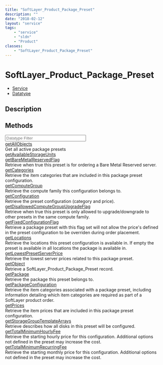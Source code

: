 ```yaml
---
title: "SoftLayer_Product_Package_Preset"
description: ""
date: "2018-02-12"
layout: "service"
tags:
    - "service"
    - "sldn"
    - "Product"
classes:
    - "SoftLayer_Product_Package_Preset"
---
```

# SoftLayer_Product_Package_Preset
<div id='service-datatype'>
    <ul id='sldn-reference-tabs'>
    <li id='service'> <a href='/reference/services/SoftLayer_Product_Package_Preset' >Service</a></li>    <li id='datatype'> <a href='/reference/datatypes/SoftLayer_Product_Package_Preset' >Datatype</a></li>
    </ul>
</div>

## Description




        
<div id="properties" class="content">
    <h2>Methods</h2>
    <div class="view-filters">
        <div class="clearfix">
            <div class="search-input-box">
                <input placeholder="Datatype Filter" onkeyup="titleSearch(inputId='edit-combine', divId='method-div', elementClass='method-row')" 
                    type="text" id="edit-combine" value="" size="30" maxlength="128" class="form-text">
            </div>
        </div>
    </div>
    <div id="method-div">
            <div class="method-row">
                        <span class='view-field-title'><a href='/reference/services/SoftLayer_Product_Package_Preset/getAllObjects'> getAllObjects</a> </span>
            <div class='views-field-body'>Get all active package presets</div>
        </div>
            <div class="method-row">
                        <span class='view-field-title'><a href='/reference/services/SoftLayer_Product_Package_Preset/getAvailableStorageUnits'> getAvailableStorageUnits</a> </span>
            <div class='views-field-body'></div>
        </div>
            <div class="method-row">
                        <span class='view-field-title'><a href='/reference/services/SoftLayer_Product_Package_Preset/getBareMetalReservedFlag'> getBareMetalReservedFlag</a> </span>
            <div class='views-field-body'>Retrieve when true this preset is for ordering a Bare Metal Reserved server.</div>
        </div>
            <div class="method-row">
                        <span class='view-field-title'><a href='/reference/services/SoftLayer_Product_Package_Preset/getCategories'> getCategories</a> </span>
            <div class='views-field-body'>Retrieve the item categories that are included in this package preset configuration.</div>
        </div>
            <div class="method-row">
                        <span class='view-field-title'><a href='/reference/services/SoftLayer_Product_Package_Preset/getComputeGroup'> getComputeGroup</a> </span>
            <div class='views-field-body'>Retrieve the compute family this configuration belongs to.</div>
        </div>
            <div class="method-row">
                        <span class='view-field-title'><a href='/reference/services/SoftLayer_Product_Package_Preset/getConfiguration'> getConfiguration</a> </span>
            <div class='views-field-body'>Retrieve the preset configuration (category and price).</div>
        </div>
            <div class="method-row">
                        <span class='view-field-title'><a href='/reference/services/SoftLayer_Product_Package_Preset/getDisallowedComputeGroupUpgradeFlag'> getDisallowedComputeGroupUpgradeFlag</a> </span>
            <div class='views-field-body'>Retrieve when true this preset is only allowed to upgrade/downgrade to other presets in the same compute family.</div>
        </div>
            <div class="method-row">
                        <span class='view-field-title'><a href='/reference/services/SoftLayer_Product_Package_Preset/getFixedConfigurationFlag'> getFixedConfigurationFlag</a> </span>
            <div class='views-field-body'>Retrieve a package preset with this flag set will not allow the price's defined in the preset configuration to be overriden during order placement.</div>
        </div>
            <div class="method-row">
                        <span class='view-field-title'><a href='/reference/services/SoftLayer_Product_Package_Preset/getLocations'> getLocations</a> </span>
            <div class='views-field-body'>Retrieve the locations this preset configuration is available in. If empty the preset is available in all locations the package is available in.</div>
        </div>
            <div class="method-row">
                        <span class='view-field-title'><a href='/reference/services/SoftLayer_Product_Package_Preset/getLowestPresetServerPrice'> getLowestPresetServerPrice</a> </span>
            <div class='views-field-body'>Retrieve the lowest server prices related to this package preset.</div>
        </div>
            <div class="method-row">
                        <span class='view-field-title'><a href='/reference/services/SoftLayer_Product_Package_Preset/getObject'> getObject</a> </span>
            <div class='views-field-body'>Retrieve a SoftLayer_Product_Package_Preset record.</div>
        </div>
            <div class="method-row">
                        <span class='view-field-title'><a href='/reference/services/SoftLayer_Product_Package_Preset/getPackage'> getPackage</a> </span>
            <div class='views-field-body'>Retrieve the package this preset belongs to.</div>
        </div>
            <div class="method-row">
                        <span class='view-field-title'><a href='/reference/services/SoftLayer_Product_Package_Preset/getPackageConfiguration'> getPackageConfiguration</a> </span>
            <div class='views-field-body'>Retrieve the item categories associated with a package preset, including information detailing which item categories are required as part of a SoftLayer product order.</div>
        </div>
            <div class="method-row">
                        <span class='view-field-title'><a href='/reference/services/SoftLayer_Product_Package_Preset/getPrices'> getPrices</a> </span>
            <div class='views-field-body'>Retrieve the item prices that are included in this package preset configuration.</div>
        </div>
            <div class="method-row">
                        <span class='view-field-title'><a href='/reference/services/SoftLayer_Product_Package_Preset/getStorageGroupTemplateArrays'> getStorageGroupTemplateArrays</a> </span>
            <div class='views-field-body'>Retrieve describes how all disks in this preset will be configured.</div>
        </div>
            <div class="method-row">
                        <span class='view-field-title'><a href='/reference/services/SoftLayer_Product_Package_Preset/getTotalMinimumHourlyFee'> getTotalMinimumHourlyFee</a> </span>
            <div class='views-field-body'>Retrieve the starting hourly price for this configuration. Additional options not defined in the preset may increase the cost.</div>
        </div>
            <div class="method-row">
                        <span class='view-field-title'><a href='/reference/services/SoftLayer_Product_Package_Preset/getTotalMinimumRecurringFee'> getTotalMinimumRecurringFee</a> </span>
            <div class='views-field-body'>Retrieve the starting monthly price for this configuration. Additional options not defined in the preset may increase the cost.</div>
        </div>
        </div>
</div>

